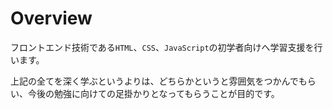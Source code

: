 # Overview
フロントエンド技術である```HTML```、```CSS```、```JavaScript```の初学者向けへ学習支援を行います。

上記の全てを深く学ぶというよりは、どちらかというと雰囲気をつかんでもらい、今後の勉強に向けての足掛かりとなってもらうことが目的です。

